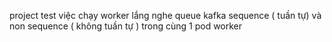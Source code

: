 project test việc chạy worker lắng nghe queue kafka sequence ( tuần tự) và non sequence ( không tuần tự ) trong cùng 1 pod worker
